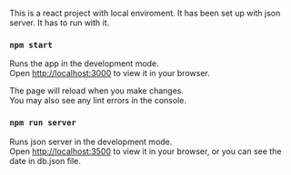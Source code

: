 This is a react project with local enviroment. It has been set up with json server. It has to run with it.

### `npm start`

Runs the app in the development mode.\
Open [http://localhost:3000](http://localhost:3000) to view it in your browser.

The page will reload when you make changes.\
You may also see any lint errors in the console.

### `npm run server`

Runs json server in the development mode.\
Open [http://localhost:3500](http://localhost:3500) to view it in your browser, or you can see the date in db.json file.
